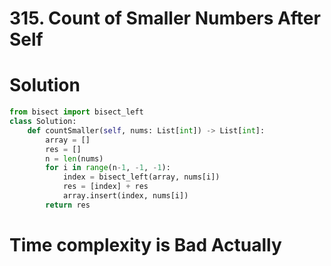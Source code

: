 # 315. Count of Smaller Numbers After Self

# Solution

```Python
from bisect import bisect_left
class Solution:
    def countSmaller(self, nums: List[int]) -> List[int]:
        array = []
        res = []
        n = len(nums)
        for i in range(n-1, -1, -1):
            index = bisect_left(array, nums[i])
            res = [index] + res
            array.insert(index, nums[i])
        return res
```

# Time complexity is Bad Actually